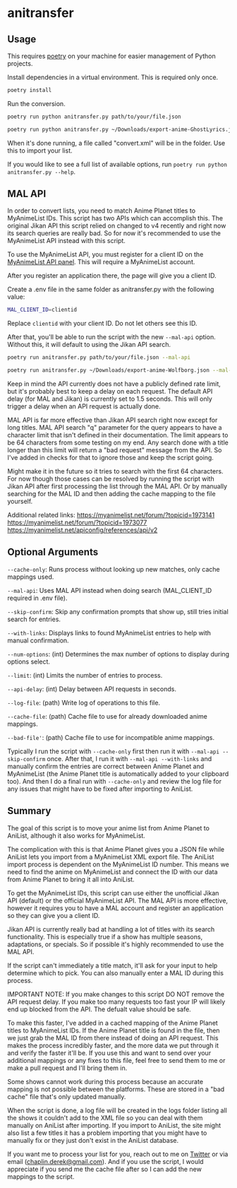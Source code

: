 # anitransfer
## Usage
This requires [poetry](https://python-poetry.org) on your machine for easier management of Python projects.

Install dependencies in a virtual environment. This is required only once.

```bash
poetry install
```

Run the conversion.
```bash
poetry run python anitransfer.py path/to/your/file.json
```

```bash
poetry run python anitransfer.py ~/Downloads/export-anime-GhostLyrics.json
```

When it's done running, a file called "convert.xml" will be in the folder. Use this to import your list.

If you would like to see a full list of available options, run `poetry run python anitransfer.py --help`.

## MAL API
In order to convert lists, you need to match Anime Planet titles to MyAnimeList IDs. This script has two APIs which can accomplish this. The original Jikan API this script relied on changed to v4 recently and right now its search queries are really bad. So for now it's recommended to use the MyAnimeList API instead with this script.

To use the MyAnimeList API, you must register for a client ID on the [MyAnimeList API panel](https://myanimelist.net/apiconfig). This will require a MyAnimeList account.

After you register an application there, the page will give you a client ID.

Create a .env file in the same folder as anitransfer.py with the following value:

```bash
MAL_CLIENT_ID=clientid
```
Replace `clientid` with your client ID. Do not let others see this ID.

After that, you'll be able to run the script with the new `--mal-api` option. Without this, it will default to using the Jikan API search.

```bash
poetry run anitransfer.py path/to/your/file.json --mal-api
```

```bash
poetry run anitransfer.py ~/Downloads/export-anime-Wolfborg.json --mal-api
```

Keep in mind the API currently does not have a publicly defined rate limit, but it's probably best to keep a delay on each request. The default API delay (for MAL and Jikan) is currently set to 1.5 seconds. This will only trigger a delay when an API request is actually done.

MAL API is far more effective than Jikan API search right now except for long titles. MAL API search "q" parameter for the query appears to have a character limit that isn't defined in their documentation. The limit appears to be 64 characters from some testing on my end. Any search done with a title longer than this limit will return a "bad request" message from the API. So I've added in checks for that to ignore those and keep the script going.

Might make it in the future so it tries to search with the first 64 characters. For now though those cases can be resolved by running the script with Jikan API after first processing the list through the MAL API. Or by manually searching for the MAL ID and then adding the cache mapping to the file yourself.

Additional related links:
https://myanimelist.net/forum/?topicid=1973141
https://myanimelist.net/forum/?topicid=1973077
https://myanimelist.net/apiconfig/references/api/v2


## Optional Arguments
`--cache-only`: Runs process without looking up new matches, only cache mappings used.

`--mal-api`: Uses MAL API instead when doing search (MAL_CLIENT_ID  required in .env file).

`--skip-confirm`: Skip any confirmation prompts that show up, still tries initial search for entries.

`--with-links`: Displays links to found MyAnimeList entries to help with manual confirmation.

`--num-options`: (int) Determines the max number of options to display during options select.

`--limit`: (int) Limits the number of entries to process.

`--api-delay`: (int) Delay between API requests in seconds.

`--log-file`: (path) Write log of operations to this file.

`--cache-file`: (path) Cache file to use for already downloaded anime mappings.

`--bad-file'`: (path) Cache file to use for incompatible anime mappings.

Typically I run the script with `--cache-only` first then run it with `--mal-api --skip-confirm` once. After that, I run it with `--mal-api --with-links` and manually confirm the entries are correct between Anime Planet and MyAnimeList (the Anime Planet title is automatically added to your clipboard too). And then I do a final run with `--cache-only` and review the log file for any issues that might have to be fixed after importing to AniList.

## Summary
The goal of this script is to move your anime list from Anime Planet to AniList, although it also works for MyAnimeList.

The complication with this is that Anime Planet gives you a JSON file while AniList lets you import from a MyAnimeList XML export file. The AniList import process is dependent on the MyAnimeList ID number. This means we need to find the anime on MyAnimeList and connect the ID with our data from Anime Planet to bring it all into AniList.

To get the MyAnimeList IDs, this script can use either the unofficial Jikan API (default) or the official MyAnimeList API. The MAL API is more effective, however it requires you to have a MAL account and register an application so they can give you a client ID.

Jikan API is currently really bad at handling a lot of titles with its search functionality. This is especially true if a show has multiple seasons, adaptations, or specials. So if possible it's highly recommended to use the MAL API.

If the script can't immediately a title match, it'll ask for your input to help determine which to pick. You can also manually enter a MAL ID during this process.

IMPORTANT NOTE: If you make changes to this script DO NOT remove the API request delay. If you make too many requests too fast your IP will likely end up blocked from the API. The defualt value should be safe.

To make this faster, I've added in a cached mapping of the Anime Planet titles to MyAnimeList IDs. If the Anime Planet title is found in the file, then we just grab the MAL ID from there instead of doing an API request. This makes the process incredibly faster, and the more data we put through it and verify the faster it'll be. If you use this and want to send over your additional mappings or any fixes to this file, feel free to send them to me or make a pull request and I'll bring them in.

Some shows cannot work during this process because an accurate mapping is not possible between the platforms. These are stored in a "bad cache" file that's only updated manually.

When the script is done, a log file will be created in the logs folder listing all the shows it couldn't add to the XML file so you can deal with them manually on AniList after importing. If you import to AniList, the site might also list a few titles it has a problem importing that you might have to manually fix or they just don't exist in the AniList database.

If you want me to process your list for you, reach out to me on [Twitter](https://twitter.com/Wolfborgg) or via email ([chaplin.derek@gmail.com](mailto:chaplin.derek@gmail.com)). And if you use the script, I would appreciate if you send me the cache file after so I can add the new mappings to the script.
